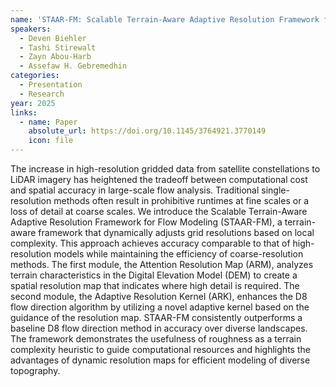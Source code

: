 ```yaml
---
name: 'STAAR-FM: Scalable Terrain-Aware Adaptive Resolution Framework for Flow Modeling'
speakers:
  - Deven Biehler
  - Tashi Stirewalt
  - Zayn Abou-Harb
  - Assefaw H. Gebremedhin
categories:
  - Presentation
  - Research
year: 2025
links:
  - name: Paper
    absolute_url: https://doi.org/10.1145/3764921.3770149
    icon: file
---
```


The increase in high-resolution gridded data from satellite constellations to LiDAR imagery has heightened the tradeoff between computational cost and spatial accuracy in large-scale flow analysis. Traditional single-resolution methods often result in prohibitive runtimes at fine scales or a loss of detail at coarse scales. We introduce the Scalable Terrain-Aware Adaptive Resolution Framework for Flow Modeling (STAAR-FM), a terrain-aware framework that dynamically adjusts grid resolutions based on local complexity. This approach achieves accuracy comparable to that of high-resolution models while maintaining the efficiency of coarse-resolution methods. The first module, the Attention Resolution Map (ARM), analyzes terrain characteristics in the Digital Elevation Model (DEM) to create a spatial resolution map that indicates where high detail is required. The second module, the Adaptive Resolution Kernel (ARK), enhances the D8 flow direction algorithm by utilizing a novel adaptive kernel based on the guidance of the resolution map. STAAR-FM consistently outperforms a baseline D8 flow direction method in accuracy over diverse landscapes. The framework demonstrates the usefulness of roughness as a terrain complexity heuristic to guide computational resources and highlights the advantages of dynamic resolution maps for efficient modeling of diverse topography.

